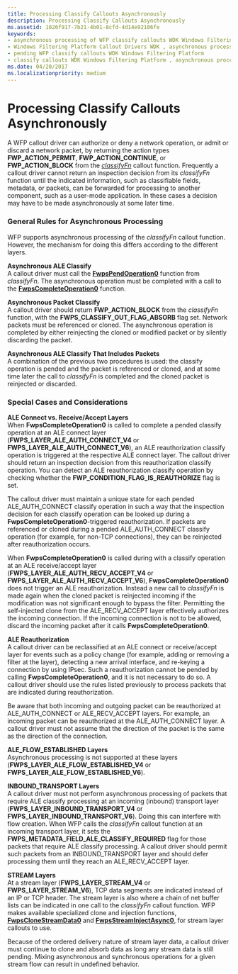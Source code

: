 ```yaml
---
title: Processing Classify Callouts Asynchronously
description: Processing Classify Callouts Asynchronously
ms.assetid: 1026f917-7b21-4b01-8cfd-4d14e92106fe
keywords:
- asynchronous processing of WFP classify callouts WDK Windows Filtering Platform
- Windows Filtering Platform Callout Drivers WDK , asynchronous processing of classify callouts
- pending WFP classify callouts WDK Windows Filtering Platform
- classify callouts WDK Windows Filtering Platform , asynchronous processing
ms.date: 04/20/2017
ms.localizationpriority: medium
---
```


# Processing Classify Callouts Asynchronously


A WFP callout driver can authorize or deny a network operation, or admit or discard a network packet, by returning the action types **FWP\_ACTION\_PERMIT**, **FWP\_ACTION\_CONTINUE**, or **FWP\_ACTION\_BLOCK** from the [*classifyFn*](https://msdn.microsoft.com/library/windows/hardware/ff544890) callout function. Frequently a callout driver cannot return an inspection decision from its *classifyFn* function until the indicated information, such as classifiable fields, metadata, or packets, can be forwarded for processing to another component, such as a user-mode application. In these cases a decision may have to be made asynchronously at some later time.

### General Rules for Asynchronous Processing

WFP supports asynchronous processing of the *classifyFn* callout function. However, the mechanism for doing this differs according to the different layers.

<a href="" id="asynchronous-ale-classify-------"></a>**Asynchronous ALE Classify**   
A callout driver must call the [**FwpsPendOperation0**](https://msdn.microsoft.com/library/windows/hardware/ff551199) function from *classifyFn*. The asynchronous operation must be completed with a call to the [**FwpsCompleteOperation0**](https://msdn.microsoft.com/library/windows/hardware/ff551152) function.

<a href="" id="asynchronous-packet-classify-------"></a>**Asynchronous Packet Classify**   
A callout driver should return **FWP\_ACTION\_BLOCK** from the *classifyFn* function, with the **FWPS\_CLASSIFY\_OUT\_FLAG\_ABSORB** flag set. Network packets must be referenced or cloned. The asynchronous operation is completed by either reinjecting the cloned or modified packet or by silently discarding the packet.

<a href="" id="asynchronous-ale-classify-that-includes-packets-------"></a>**Asynchronous ALE Classify That Includes Packets**   
A combination of the previous two procedures is used: the classify operation is pended and the packet is referenced or cloned, and at some time later the call to *classifyFn* is completed and the cloned packet is reinjected or discarded.

### Special Cases and Considerations

<a href="" id="ale-connect-vs--receive-accept-layers-------"></a>**ALE Connect vs. Receive/Accept Layers**   
When **FwpsCompleteOperation0** is called to complete a pended classify operation at an ALE connect layer (**FWPS\_LAYER\_ALE\_AUTH\_CONNECT\_V4** or **FWPS\_LAYER\_ALE\_AUTH\_CONNECT\_V6**), an ALE reauthorization classify operation is triggered at the respective ALE connect layer. The callout driver should return an inspection decision from this reauthorization classify operation. You can detect an ALE reauthorization classify operation by checking whether the **FWP\_CONDITION\_FLAG\_IS\_REAUTHORIZE** flag is set.

The callout driver must maintain a unique state for each pended ALE\_AUTH\_CONNECT classify operation in such a way that the inspection decision for each classify operation can be looked up during a **FwpsCompleteOperation0**-triggered reauthorization. If packets are referenced or cloned during a pended ALE\_AUTH\_CONNECT classify operation (for example, for non-TCP connections), they can be reinjected after reauthorization occurs.

When **FwpsCompleteOperation0** is called during with a classify operation at an ALE receive/accept layer (**FWPS\_LAYER\_ALE\_AUTH\_RECV\_ACCEPT\_V4** or **FWPS\_LAYER\_ALE\_AUTH\_RECV\_ACCEPT\_V6**), **FwpsCompleteOperation0** does not trigger an ALE reauthorization. Instead a new call to *classifyFn* is made again when the cloned packet is reinjected incoming if the modification was not significant enough to bypass the filter. Permitting the self-injected clone from the ALE\_RECV\_ACCEPT layer effectively authorizes the incoming connection. If the incoming connection is not to be allowed, discard the incoming packet after it calls **FwpsCompleteOperation0**.

<a href="" id="ale-reauthorization-------"></a>**ALE Reauthorization**   
A callout driver can be reclassified at an ALE connect or receive/accept layer for events such as a policy change (for example, adding or removing a filter at the layer), detecting a new arrival interface, and re-keying a connection by using IPsec. Such a reauthorization cannot be pended by calling **FwpsCompleteOperation0**, and it is not necessary to do so. A callout driver should use the rules listed previously to process packets that are indicated during reauthorization.

Be aware that both incoming and outgoing packet can be reauthorized at ALE\_AUTH\_CONNECT or ALE\_RECV\_ACCEPT layers. For example, an incoming packet can be reauthorized at the ALE\_AUTH\_CONNECT layer. A callout driver must not assume that the direction of the packet is the same as the direction of the connection.

<a href="" id="ale-flow-established-layers-------"></a>**ALE\_FLOW\_ESTABLISHED Layers**   
Asynchronous processing is not supported at these layers (**FWPS\_LAYER\_ALE\_FLOW\_ESTABLISHED\_V4** or **FWPS\_LAYER\_ALE\_FLOW\_ESTABLISHED\_V6**).

<a href="" id="inbound-transport-layers-------"></a>**INBOUND\_TRANSPORT Layers**   
A callout driver must not perform asynchronous processing of packets that require ALE classify processing at an incoming (inbound) transport layer (**FWPS\_LAYER\_INBOUND\_TRANSPORT\_V4** or **FWPS\_LAYER\_INBOUND\_TRANSPORT\_V6**). Doing this can interfere with flow creation. When WFP calls the *classifyFn* callout function at an incoming transport layer, it sets the **FWPS\_METADATA\_FIELD\_ALE\_CLASSIFY\_REQUIRED** flag for those packets that require ALE classify processing. A callout driver should permit such packets from an INBOUND\_TRANSPORT layer and should defer processing them until they reach an ALE\_RECV\_ACCEPT layer.

<a href="" id="stream-layers-------"></a>**STREAM Layers**   
At a stream layer (**FWPS\_LAYER\_STREAM\_V4** or **FWPS\_LAYER\_STREAM\_V6**), TCP data segments are indicated instead of an IP or TCP header. The stream layer is also where a chain of net buffer lists can be indicated in one call to the *classifyFn* callout function. WFP makes available specialized clone and injection functions, [**FwpsCloneStreamData0**](https://msdn.microsoft.com/library/windows/hardware/ff551149) and [**FwpsStreamInjectAsync0**](https://msdn.microsoft.com/library/windows/hardware/ff551213), for stream layer callouts to use.

Because of the ordered delivery nature of stream layer data, a callout driver must continue to clone and absorb data as long any stream data is still pending. Mixing asynchronous and synchronous operations for a given stream flow can result in undefined behavior.

 

 





